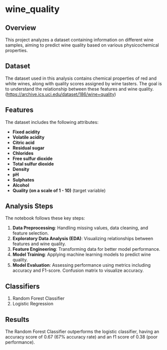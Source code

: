 # wine_quality

## Overview
This project analyzes a dataset containing information on different wine samples, aiming to predict wine quality based on various physicochemical properties.

## Dataset
The dataset used in this analysis contains chemical properties of red and white wines, along with quality scores assigned by wine tasters. The goal is to understand the relationship between these features and wine quality. (https://archive.ics.uci.edu/dataset/186/wine+quality)

## Features
The dataset includes the following attributes:
- **Fixed acidity**
- **Volatile acidity**
- **Citric acid**
- **Residual sugar**
- **Chlorides**
- **Free sulfur dioxide**
- **Total sulfur dioxide**
- **Density**
- **pH**
- **Sulphates**
- **Alcohol**
- **Quality (on a scale of 1 - 10)** (target variable)

## Analysis Steps
The notebook follows these key steps:
1. **Data Preprocessing**: Handling missing values, data cleaning, and feature selection.
2. **Exploratory Data Analysis (EDA)**: Visualizing relationships between features and wine quality.
3. **Feature Engineering**: Transforming data for better model performance.
4. **Model Training**: Applying machine learning models to predict wine quality.
5. **Model Evaluation**: Assessing performance using metrics including accuracy and F1-score. Confusion matrix to visualize accuracy.

## Classifiers
1. Random Forest Classifier
2. Logistic Regression

## Results
The Random Forest Classifier outperforms the logistic classifier, having an accuracy score of 0.67 (67% accuracy rate) and an f1 score of 0.38 (poor performance).
